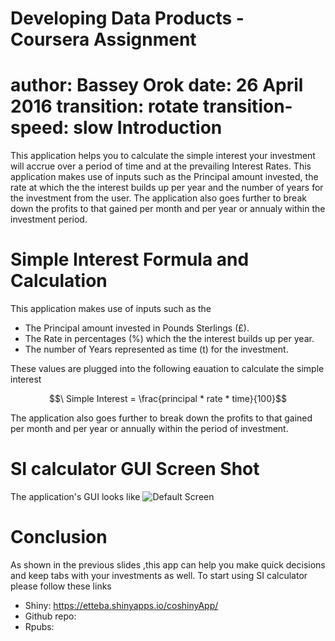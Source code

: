 Developing Data Products - Coursera Assignment
========================================================
author: Bassey Orok
date: 26 April 2016
transition: rotate
transition-speed: slow
Introduction
========================================================
This application helps you to calculate the simple interest your investment will accrue over a period of time and at the prevailing Interest Rates. This application makes use of inputs such as the Principal amount invested, the rate at which the the interest builds up per year and the number of years for the investment from the user. The application also goes further to break down the profits to that  gained per month and per year or annualy within the investment  period. 



Simple Interest Formula and Calculation
========================================================
This application makes use of inputs such as the 
- The Principal amount invested in Pounds Sterlings (£).
- The Rate in percentages (%) which the the interest builds up per year.
- The number of Years represented as time (t) for the investment. 

 These values are plugged into the following eauation to calculate the simple interest


$$\ Simple Interest = \frac{principal  * rate * time}{100}$$

The application also goes further to break down the profits to that  gained per month and per year or annually within the period of investment.

SI calculator GUI Screen Shot
========================================================
The application's GUI looks like
![Default Screen](shiny.png)

Conclusion
========================================================
As shown in the previous slides ,this app can help you make quick decisions and keep tabs with your investments as well. 
To start using SI calculator please follow these links
- Shiny: https://etteba.shinyapps.io/coshinyApp/
- Github repo:
- Rpubs: 
